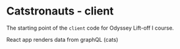 # Catstronauts - client

The starting point of the `client` code for Odyssey Lift-off I course.

React app renders data from graphQL (cats)
